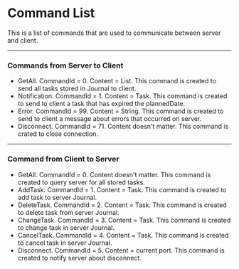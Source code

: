 # Command List
This is a list of commands that are used to communicate between server and client.
_____
### Commands from Server to Client
+ GetAll. CommandId = 0. Content = List<Task>. This command is created to send all tasks stored in Journal to client.
+ Notification. CommandId = 1. Content = Task. This command is created to send to client a task that has expired the plannedDate.
+ Error. CommandId = 99. Content = String. This command is created to send to client a message about errors that occurred on server.
+ Disconnect. CommandId = 71. Content doesn't matter. This command is crated to close connection.
________________
### Command from Client to Server
+ GetAll. CommandId = 0. Content doesn't matter. This command is created to query server for all stored tasks.
+ AddTask. CommandId = 1. Content = Task. This command is created to add task to server Journal.
+ DeleteTask. CommandId = 2. Content = Task. This command is created to delete task from server Journal.
+ ChangeTask. CommandId = 3. Content = Task. This command is created to change task in server Journal.
+ CancelTask. CommandId = 4. Content = Task. This command is created to cancel task in server Journal.
+ Disconnect. CommandId = 5. Content  = current port. This command is created to notify server about disconnect.